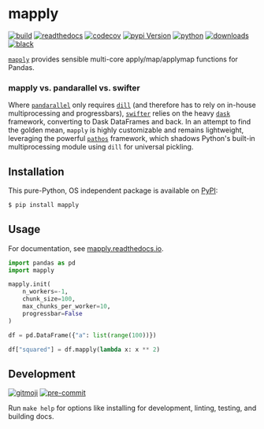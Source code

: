 # mapply

[![build](https://img.shields.io/github/workflow/status/ddelange/mapply/CI/master?logo=github&cacheSeconds=86400)](https://github.com/ddelange/mapply/actions?query=branch%3Amaster)
[![readthedocs](https://readthedocs.org/projects/mapply/badge/?version=latest)](https://mapply.readthedocs.io/en/latest/?badge=latest)
[![codecov](https://img.shields.io/codecov/c/github/ddelange/mapply/master?logo=codecov&logoColor=white)](https://codecov.io/gh/ddelange/mapply)
[![pypi Version](https://img.shields.io/pypi/v/mapply.svg?logo=pypi&logoColor=white)](https://pypi.org/project/mapply/)
[![python](https://img.shields.io/pypi/pyversions/mapply.svg?logo=python&logoColor=white)](https://pypi.org/project/mapply/)
[![downloads](https://pepy.tech/badge/mapply)](https://pypistats.org/packages/mapply)
[![black](https://img.shields.io/badge/code%20style-black-000000.svg)](https://github.com/python/black)

[`mapply`](https://github.com/ddelange/mapply) provides sensible multi-core apply/map/applymap functions for Pandas.

### mapply vs. pandarallel vs. swifter

Where [`pandarallel`](https://github.com/nalepae/pandarallel) only requires [`dill`](https://github.com/uqfoundation/dill) (and therefore has to rely on in-house multiprocessing and progressbars), [`swifter`](https://github.com/jmcarpenter2/swifter) relies on the heavy [`dask`](https://github.com/dask/dask) framework, converting to Dask DataFrames and back. In an attempt to find the golden mean, `mapply` is highly customizable and remains lightweight, leveraging the powerful [`pathos`](https://github.com/uqfoundation/pathos) framework, which shadows Python's built-in multiprocessing module using `dill` for universal pickling.


## Installation

This pure-Python, OS independent package is available on [PyPI](https://pypi.org/project/mapply):

```sh
$ pip install mapply
```

## Usage

For documentation, see [mapply.readthedocs.io](https://mapply.readthedocs.io/en/latest).

```py
import pandas as pd
import mapply

mapply.init(
    n_workers=-1,
    chunk_size=100,
    max_chunks_per_worker=10,
    progressbar=False
)

df = pd.DataFrame({"a": list(range(100))})

df["squared"] = df.mapply(lambda x: x ** 2)
```

## Development

[![gitmoji](https://img.shields.io/badge/gitmoji-%20%F0%9F%98%9C%20%F0%9F%98%8D-ffdd67)](https://github.com/carloscuesta/gitmoji-cli)
[![pre-commit](https://img.shields.io/badge/pre--commit-enabled-brightgreen?logo=pre-commit&logoColor=white)](https://github.com/pre-commit/pre-commit)

Run `make help` for options like installing for development, linting, testing, and building docs.

